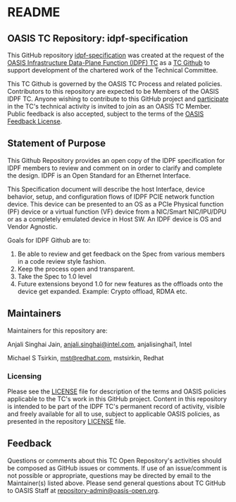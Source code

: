# README

## OASIS TC Repository: idpf-specification

This GitHub repository [idpf-specification](https://github.com/oasis-tcs/idpf-specification) was created at the request of the [OASIS Infrastructure Data-Plane Function (IDPF) TC](https://www.oasis-open.org/committees/idpf/) as a [TC Github](https://www.oasis-open.org/policies-guidelines/github-repositories-for-oasis-tc-members-chartered-work/) to support development of the chartered work of the Technical Committee.

This TC Github is governed by the OASIS TC Process and related policies. Contributors to this repository are expected to be Members of the OASIS IDPF TC. Anyone wishing to contribute to this GitHub project and <a href="https://www.oasis-open.org/join/participation-instructions">participate</a> in the TC's technical activity is invited to join as an OASIS TC Member.  Public feedback is also accepted, subject to the terms of the <a href="https://www.oasis-open.org/policies-guidelines/ipr#appendixa">OASIS Feedback License</a>.

## Statement of Purpose

This Github Repository provides an open copy of the IDPF specification for IDPF members to review and comment on in order to clarify and complete the design. IDPF is an Open Standard for an Ethernet Interface.

This Specification document will describe the host Interface, device behavior, setup, and configuration flows of IDPF PCIE network function device. This device can be presented to an OS as a PCIe Physical function (PF) device or a virtual function (VF) device from a NIC/Smart NIC/IPU/DPU or as a completely emulated device in Host SW. An IDPF device is OS and Vendor Agnostic.

Goals for IDPF Github are to:

1. Be able to review and get feedback on the Spec from various members in a code review style fashion.
2. Keep the process open and transparent.
3. Take the Spec to 1.0 level
4. Future extensions beyond 1.0 for new features as the offloads onto the device get expanded. Example: Crypto offload, RDMA etc.

## Maintainers

Maintainers for this repository are:

Anjali Singhai Jain, anjali.singhai@intel.com, anjalisinghai1, Intel

Michael S Tsirkin, mst@redhat.com, mstsirkin, Redhat

### Licensing

Please see the <a href="https://github.com/oasis-tcs/idpf-specification/blob/master/LICENSE.md">LICENSE</a> file for description of the terms and OASIS policies applicable to the TC's work in this GitHub project. Content in this repository is intended to be part of the IDPF TC's
permanent record of activity, visible and freely available for all to use, subject to applicable OASIS policies, as presented in
the repository <a href="https://github.com/oasis-tcs/idpf-specification/blob/master/LICENSE.md">LICENSE</a> file.

## Feedback

Questions or comments about this TC Open Repository's activities should be composed as GitHub issues or comments. If use of an issue/comment is not possible or appropriate, questions may be directed by email to the Maintainer(s) listed above. Please send general questions about TC GitHub to OASIS Staff at repository-admin@oasis-open.org.
